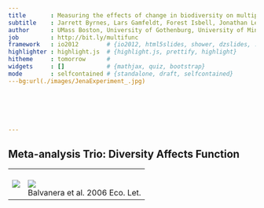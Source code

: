 ```yaml
---
title       : Measuring the effects of change in biodiversity on multiple ecosystem functions
subtitle    : Jarrett Byrnes, Lars Gamfeldt, Forest Isbell, Jonathan Lefcheck, John Griffin, Andrew Hector, Bradley Cardinale, David Hooper, Laura Dee, J. Emmett Duffy
author      : UMass Boston, University of Gothenburg, University of Minnesota, Virginia Institute of Marine Sciences, Swansea University, University of Zurich, University of Michigan, Western Washington University, University of California Santa Barbara, Virginia Institute of Marine Sciences
job         : http://bit.ly/multifunc
framework   : io2012        # {io2012, html5slides, shower, dzslides, ...}
highlighter : highlight.js  # {highlight.js, prettify, highlight}
hitheme     : tomorrow      # 
widgets     : []            # {mathjax, quiz, bootstrap}
mode        : selfcontained # {standalone, draft, selfcontained}
---bg:url(./images/JenaExperiment_.jpg) 






---
```


## Meta-analysis Trio: Diversity Affects Function

<table height=100% width=100%><tr>
  <td><img src="./people/troika.jpg"><br>
  </td>
  <td><br /><img src="./images/balvanera_et_al.jpg"><br>Balvanera et al. 2006 Eco. Let.</td>
</tr></table>

--- 

## But Are Only Two Species Needed?

<table height=100% width=100%><tr>
  <td><img src="./people/cardinale_algae_2.jpg"><br>Cardinale et al. 2006
  </td>
  <td><br /><img src="./images/cardinale_et_al_saturation.jpg"><br>Balvanera et al. 2006 Eco. Let.</td>
</tr></table>

---bg:url(./images/amphipods.jpg) 

<center><img src="./images/duffy_2003.jpg"></center>

<div style="background-color:grey; color:black; width:220px">Duffy et al. 2003 Ecology Letters</div>

---

## 
<center><b><span style="font-size:64pt; font-color:black"><i>Multifunctionality</i>: the simultaneous performance of multiple functions</span></b></center>



---
## How to Measure Multifunctionality 
> 1. Past Methods of 'Measuring' Multifunctionality
> 2. At the Threshold of a Solution
> 3. Future Explorations of BEMF


---

## An Example: Biodepth 

---
## Functions Measured in Germany
<center>
![plot of chunk unnamed-chunk-2](figure/unnamed-chunk-2.png) 

</center>

---

## Different Ways of Measuring Multifunctionality 
1. Overlap in Species Influencing Function
2. Average Function
3. Number of Functions Performing at a _Threshold_

---
## Functions Measured in Germany
<center>
![plot of chunk unnamed-chunk-3](figure/unnamed-chunk-3.png) 

</center>

---

## Different Ways of Measuring Multifunctionality 
1. Overlap in Species Influencing Function
2. Average Function
3. Number of Functions Performing at a _Threshold_

---
## Overlap in Species Influencing Function
<center>
![plot of chunk unnamed-chunk-4](figure/unnamed-chunk-4.png) 

</center>

<div class="build"><font color="red"><center>This is not a measure of Multifunctionality</center></font></div>

---
## Average of Standardized Function
<center>
![plot of chunk unnamed-chunk-5](figure/unnamed-chunk-5.png) 

</center>
<div class="build"><font color="red"><center>Many results lead to the same line</center></font></div>

---
## Number of Functions Performing at a _Threshold_
<center>
![plot of chunk unnamed-chunk-6](figure/unnamed-chunk-6.png) 

</center>

<div class="build"><font color="red"><center>Threshold may be arbitrary</center></font></div>

---
## How to Measure Multifunctionality 
1. Past Methods of 'Measuring' Multifunctionality
2. <font color=red>At the Threshold of a Solution</font>
3. Future Explorations of BEMF

---
## Thresholds Seem Arbitrary
<center>
![plot of chunk unnamed-chunk-7](figure/unnamed-chunk-7.png) 

</center>

---

## Slope Changes Systematically Across Thresholds

<center>
![plot of chunk unnamed-chunk-8](figure/unnamed-chunk-8.png) 


</center>

---

## Slope Changes Systematically Across Thresholds

<center>
![plot of chunk unnamed-chunk-9](figure/unnamed-chunk-9.png) 


</center>

---

## Slope Changes Systematically Across Thresholds
<center>

![plot of chunk unnamed-chunk-10](figure/unnamed-chunk-10.png) 


</center>

---
## How to Measure Multifunctionality 
1. Past Methods of 'Measuring' Multifunctionality
2. At the Threshold of a Solution
3. <font color="red">Future Explorations of BEMF</font>


---
## Comparing Systems




---
## Comparing Systems Behaviour
<center>

![plot of chunk unnamed-chunk-12](figure/unnamed-chunk-12.png) 


</center>

---

## Assessing Generality of Metrics

<center>

![plot of chunk unnamed-chunk-13](figure/unnamed-chunk-13.png) 


</center>

---
## How do We Measure Multifunctionality? 
> 1. Multifunctionality is a nuanced phenomenon
> 2. Multiple methods in the literature address different aspects of multifunctionality 
> 3. Examining the relationship between diversity and # of Functions > a threshold at multiple thresholds provides new promising metrics
<br />
<div class="build"><center><font color='red'>These methods not limited to biodiversity-ecosystem function research</font></center></div>

---
## Acknowledgements
<center>
![group](./images/nceas-group.jpg)
</center>
Paper: [http://bit.ly/multifunc](http://bit.ly/multifunc) 
<br>
R Multifunc Library: [https://github.com/jebyrnes/multifunc](https://github.com/jebyrnes/multifunc)
<br>
![nceas](./images/nceas-logo.jpg)
![nsf](./images/nsf-logo.jpg)

